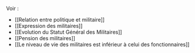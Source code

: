 Voir :

- [[Relation entre politique et militaire]]
- [[Expression des militaires]]
- [[Evolution du Statut Général des Militaires]]
- [[Pension des militaires]]
- [[Le niveau de vie des militaires est inférieur à celui des fonctionnaires]]
